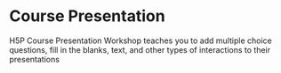 # Course Presentation 

H5P Course Presentation Workshop teaches you to add multiple choice questions, fill in the blanks, text, and other types of interactions to their presentations